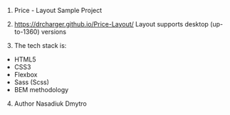 1. Price - Layout Sample Project
2.  https://drcharger.github.io/Price-Layout/
Layout supports desktop (up-to-1360) versions

3. The tech stack is:
 * HTML5
 * CSS3
 * Flexbox
 * Sass (Scss)
 * BEM methodology
4. Author
Nasadiuk Dmytro

